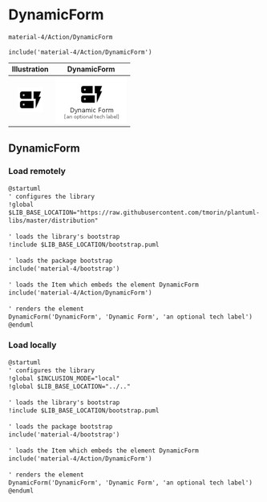 # DynamicForm


```text
material-4/Action/DynamicForm
```

```text
include('material-4/Action/DynamicForm')
```



| Illustration | DynamicForm |
| :---: | :---: |
| ![illustration for Illustration](../../material-4/Action/DynamicForm.png) | ![illustration for DynamicForm](../../material-4/Action/DynamicForm.Local.png) |




## DynamicForm

### Load remotely
```plantuml
@startuml
' configures the library
!global $LIB_BASE_LOCATION="https://raw.githubusercontent.com/tmorin/plantuml-libs/master/distribution"

' loads the library's bootstrap
!include $LIB_BASE_LOCATION/bootstrap.puml

' loads the package bootstrap
include('material-4/bootstrap')

' loads the Item which embeds the element DynamicForm
include('material-4/Action/DynamicForm')

' renders the element
DynamicForm('DynamicForm', 'Dynamic Form', 'an optional tech label')
@enduml
```

### Load locally
```plantuml
@startuml
' configures the library
!global $INCLUSION_MODE="local"
!global $LIB_BASE_LOCATION="../.."

' loads the library's bootstrap
!include $LIB_BASE_LOCATION/bootstrap.puml

' loads the package bootstrap
include('material-4/bootstrap')

' loads the Item which embeds the element DynamicForm
include('material-4/Action/DynamicForm')

' renders the element
DynamicForm('DynamicForm', 'Dynamic Form', 'an optional tech label')
@enduml
```

